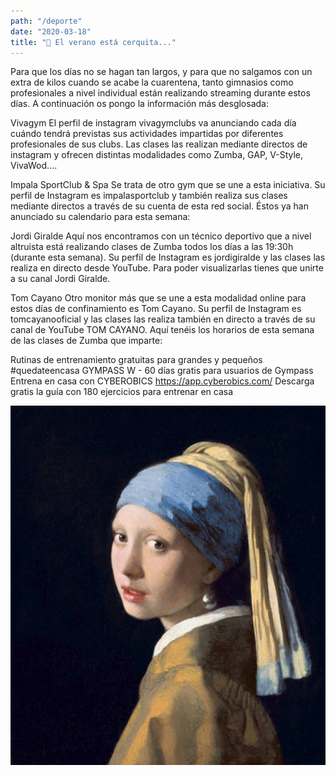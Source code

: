 ```yaml
---
path: "/deporte"
date: "2020-03-18"
title: "💪 El verano está cerquita..."
---
```


Para que los días no se hagan tan largos, y para que no salgamos con un extra de kilos cuando se acabe la cuarentena, tanto gimnasios como profesionales a nivel individual están realizando streaming durante estos días. A continuación os pongo la información más desglosada:

Vivagym
El perfil de instagram vivagymclubs va anunciando cada día cuándo tendrá previstas sus actividades impartidas por diferentes profesionales de sus clubs. Las clases las realizan mediante directos de instagram y ofrecen distintas modalidades como Zumba, GAP, V-Style, VivaWod….

Impala SportClub & Spa
Se trata de otro gym que se une a esta iniciativa. Su perfil de Instagram es impalasportclub y también realiza sus clases mediante directos a través de su cuenta de esta red social. Éstos ya han anunciado su calendario para esta semana:

Jordi Giralde
Aquí nos encontramos con un técnico deportivo que a nivel altruista está realizando clases de Zumba todos los días a las 19:30h (durante esta semana). Su perfil de Instagram es jordigiralde y las clases las realiza en directo desde YouTube. Para poder visualizarlas tienes que unirte a su canal Jordi Giralde.

Tom Cayano
Otro monitor más que se une a esta modalidad online para estos días de confinamiento es Tom Cayano. Su perfil de Instagram es tomcayanooficial y las clases las realiza también en directo a través de su canal de YouTube TOM CAYANO. Aquí tenéis los horarios de esta semana de las clases de Zumba que imparte:

Rutinas de entrenamiento gratuitas para grandes y pequeños #quedateencasa
GYMPASS W - 60 días gratis para usuarios de Gympass
Entrena en casa con CYBEROBICS https://app.cyberobics.com/
Descarga gratis la guía con 180 ejercicios para entrenar en casa

![prueba](../images/prueba.jpg)
